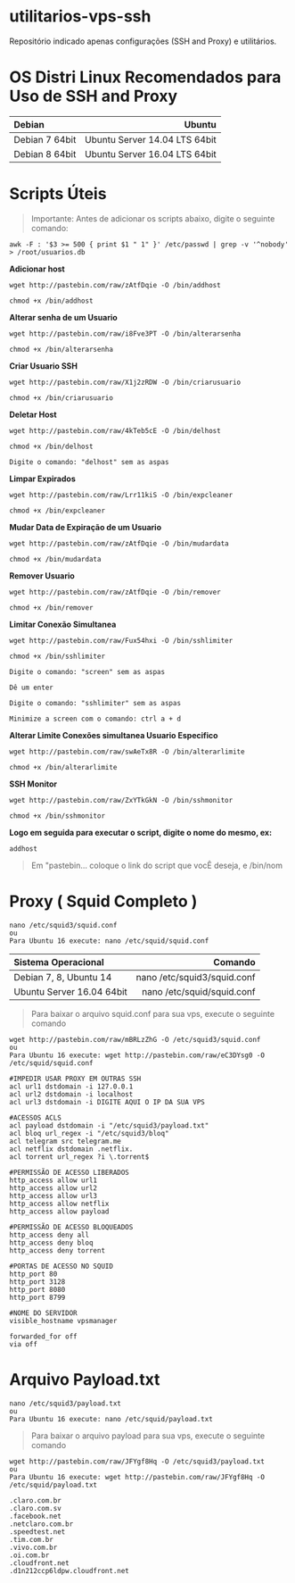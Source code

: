 # utilitarios-vps-ssh
Repositório indicado apenas configurações (SSH and Proxy) e utilitários.

# OS Distri Linux Recomendados para Uso de SSH and Proxy

| Debian | Ubuntu |
| :---         |          ---: |
| Debian 7 64bit   | Ubuntu Server 14.04 LTS 64bit    |
| Debian 8 64bit     | Ubuntu Server 16.04 LTS 64bit      |

# Scripts Úteis

> Importante: Antes de adicionar os scripts abaixo, digite o seguinte comando:
```
awk -F : '$3 >= 500 { print $1 " 1" }' /etc/passwd | grep -v '^nobody' > /root/usuarios.db
```

**Adicionar host**
```
wget http://pastebin.com/raw/zAtfDqie -O /bin/addhost

chmod +x /bin/addhost

```

**Alterar senha de um Usuario**
```
wget http://pastebin.com/raw/i8Fve3PT -O /bin/alterarsenha

chmod +x /bin/alterarsenha
```

**Criar Usuario SSH**
```
wget http://pastebin.com/raw/X1j2zRDW -O /bin/criarusuario

chmod +x /bin/criarusuario
```

**Deletar Host**
```
wget http://pastebin.com/raw/4kTeb5cE -O /bin/delhost

chmod +x /bin/delhost

Digite o comando: "delhost" sem as aspas
```

**Limpar Expirados**
```
wget http://pastebin.com/raw/Lrr11kiS -O /bin/expcleaner

chmod +x /bin/expcleaner
```

**Mudar Data de Expiração de um Usuario**
```
wget http://pastebin.com/raw/zAtfDqie -O /bin/mudardata

chmod +x /bin/mudardata
```

**Remover Usuario**
```
wget http://pastebin.com/raw/zAtfDqie -O /bin/remover

chmod +x /bin/remover
```

**Limitar Conexão Simultanea**
```
wget http://pastebin.com/raw/Fux54hxi -O /bin/sshlimiter

chmod +x /bin/sshlimiter

Digite o comando: "screen" sem as aspas

Dê um enter

Digite o comando: "sshlimiter" sem as aspas

Minimize a screen com o comando: ctrl a + d
```

**Alterar Limite Conexões simultanea Usuario Especifico**
```
wget http://pastebin.com/raw/swAeTx8R -O /bin/alterarlimite

chmod +x /bin/alterarlimite
```

**SSH Monitor**
```
wget http://pastebin.com/raw/ZxYTkGkN -O /bin/sshmonitor

chmod +x /bin/sshmonitor
```

**Logo em seguida para executar o script, digite o nome do mesmo, ex:**

```
addhost
```

>Em "pastebin... coloque o link do script que vocÊ deseja, e /bin/nom

# Proxy ( Squid Completo )

```
nano /etc/squid3/squid.conf
ou
Para Ubuntu 16 execute: nano /etc/squid/squid.conf
```

| Sistema Operacional | Comando |
| :---         |          ---: |
| Debian 7, 8, Ubuntu 14   | nano /etc/squid3/squid.conf    |
| Ubuntu Server 16.04 64bit    | nano /etc/squid/squid.conf      |

> Para baixar o arquivo squid.conf para sua vps, execute o seguinte comando

```
wget http://pastebin.com/raw/mBRLzZhG -O /etc/squid3/squid.conf
ou
Para Ubuntu 16 execute: wget http://pastebin.com/raw/eC3DYsg0 -O /etc/squid/squid.conf
```
```
#IMPEDIR USAR PROXY EM OUTRAS SSH
acl url1 dstdomain -i 127.0.0.1
acl url2 dstdomain -i localhost
acl url3 dstdomain -i DIGITE AQUI O IP DA SUA VPS

#ACESSOS ACLS
acl payload dstdomain -i "/etc/squid3/payload.txt"
acl bloq url_regex -i "/etc/squid3/bloq"
acl telegram src telegram.me
acl netflix dstdomain .netflix.
acl torrent url_regex ?i \.torrent$

#PERMISSÃO DE ACESSO LIBERADOS
http_access allow url1
http_access allow url2
http_access allow url3
http_access allow netflix
http_access allow payload

#PERMISSÃO DE ACESSO BLOQUEADOS
http_access deny all
http_access deny bloq
http_access deny torrent

#PORTAS DE ACESSO NO SQUID
http_port 80
http_port 3128
http_port 8080
http_port 8799

#NOME DO SERVIDOR
visible_hostname vpsmanager

forwarded_for off
via off
```

# Arquivo Payload.txt

```
nano /etc/squid3/payload.txt
ou
Para Ubuntu 16 execute: nano /etc/squid/payload.txt
```

> Para baixar o arquivo payload para sua vps, execute o seguinte comando

```
wget http://pastebin.com/raw/JFYgf8Hq -O /etc/squid3/payload.txt
ou
Para Ubuntu 16 execute: wget http://pastebin.com/raw/JFYgf8Hq -O /etc/squid/payload.txt
```

```
.claro.com.br
.claro.com.sv
.facebook.net
.netclaro.com.br
.speedtest.net
.tim.com.br
.vivo.com.br
.oi.com.br
.cloudfront.net
.d1n212ccp6ldpw.cloudfront.net
```
